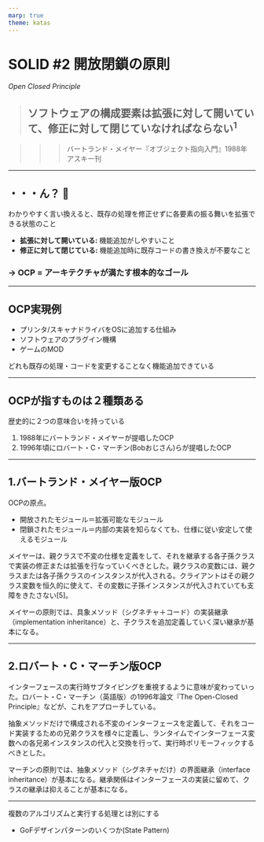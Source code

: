```yaml
---
marp: true
theme: katas
---
```

<!-- 
size: 16:9
paginate: true
-->
<!-- header: 勉強会#-->

# SOLID #2 開放閉鎖の原則
_Open Closed Principle_

> ## ソフトウェアの構成要素は拡張に対して開いていて、修正に対して閉じていなければならない$^1$

>>> バートランド・メイヤー『オブジェクト指向入門』1988年 アスキー刊

---

## ・・・ん？ 🤔

わかりやすく言い換えると、既存の処理を修正せずに各要素の振る舞いを拡張できる状態のこと

* **拡張に対して開いている:** 機能追加がしやすいこと
* **修正に対して閉じている:** 機能追加時に既存コードの書き換えが不要なこと

### → OCP = アーキテクチャが満たす根本的なゴール

<!-- ちょっとした拡張のために大量の書き換えが必要になるようなら、そのプロジェクトは大失敗への道を進んでいることになる -->

---

## OCP実現例

* プリンタ/スキャナドライバをOSに追加する仕組み
* ソフトウェアのプラグイン機構
* ゲームのMOD

どれも既存の処理・コードを変更することなく機能追加できている

<!-- 考えてみるとすごい状態。OS,ソフトウェア,ゲームソフト本体のコードを一切変更していないのに、これまでと同じ機能が同じように動作し、新しい機能も問題なく動いている。これがOCPが実現する世界。 -->
<!-- 自分たちの作るものもこんな風にできたら良いと思いませんか？今まで作ったものに手を触れずに、安心して新しい機能を追加できる。
OSみたいな
大きなプログラムだけがメリットを享受するわけではない。数理最適化の処理においても「この部分だけを取り替えてみたい」という試行錯誤が簡単にできるようになる -->
<!-- ちょっとOCPに興味が湧いてきましたよね -->

---

## OCPが指すものは２種類ある

歴史的に２つの意味合いを持っている

1. 1988年にバートランド・メイヤーが提唱したOCP
2. 1996年頃にロバート・C・マーチン(Bobおじさん)らが提唱したOCP

<!-- OCPには歴史的に２つあるので、それを紐解きつつ具体例を示していきます -->

---

## 1.バートランド・メイヤー版OCP

OCPの原点。

* 開放されたモジュール＝拡張可能なモジュール
* 閉鎖されたモジュール＝内部の実装を知らなくても、仕様に従い安定して使えるモジュール

メイヤーは、親クラスで不変の仕様を定義をして、それを継承する各子孫クラスで実装の修正または拡張を行なっていくべきとした。親クラスの変数には、親クラスまたは各子孫クラスのインスタンスが代入される。クライアントはその親クラス変数を恒久的に使えて、その変数に子孫インスタンスが代入されていても支障をきたさない[5]。

メイヤーの原則では、具象メソッド（シグネチャ＋コード）の実装継承（implementation inheritance）と、子クラスを追加定義していく深い継承が基本になる。

---

## 2.ロバート・C・マーチン版OCP

インターフェースの実行時サブタイピングを重視するように意味が変わっていった。ロバート・C・マーチン（英語版）の1996年論文『The Open-Closed Principle』などが、これをアプローチしている。

抽象メソッドだけで構成される不変のインターフェースを定義して、それをコード実装するための兄弟クラスを様々に定義し、ランタイムでインターフェース変数への各兄弟インスタンスの代入と交換を行って、実行時ポリモーフィックするべきとした。

マーチンの原則では、抽象メソッド（シグネチャだけ）の界面継承（interface inheritance）が基本になる。継承関係はインターフェースの実装に留めて、クラスの継承は抑えることが基本になる。

---


複数のアルゴリズムと実行する処理とは別にする

* GoFデザインパターンのいくつか(State Pattern)
